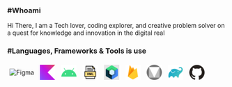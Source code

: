 ### #Whoami
Hi There,
I am a Tech lover, coding explorer, and creative problem solver on a quest for knowledge and innovation in the digital real

### #Languages, Frameworks & Tools is use
<p float="left">
  <img style="padding:5px;" align="center" alt="Figma" width="35px" src="https://avatars.githubusercontent.com/u/5155369?s=200&v=4"/>
<img style="padding:5px;" align="center" alt="Kotlin" width="35px" src="https://raw.githubusercontent.com/github/explore/4479d2a2c854198cb00160f8593519c14dc3b905/topics/kotlin/kotlin.png"/>
<img style="padding:5px;" align="center" alt="Android" width="35px" src="https://raw.githubusercontent.com/github/explore/8baf984947f4d9c32006bd03fa4c51ff91aadf8d/topics/android/android.png"/>
<img style="padding:5px;" align="center" alt="XML" width="35px" src="https://raw.githubusercontent.com/github/explore/05a6f4c574a32b6b2f04c2e589f6c82d9df46a5d/topics/xml/xml.png"/>
<img style="padding:5px;" align="center" alt="Jetpack Compose" width="35px" src="https://raw.githubusercontent.com/github/explore/ae48d1ca3274c0c3a90f872e605eaef069a16771/topics/jetpack-compose/jetpack-compose.png"/>
<img style="padding:5px;" align="center" alt="Firebase" width="35px" src="https://raw.githubusercontent.com/github/explore/80688e429a7d4ef2fca1e82350fe8e3517d3494d/topics/firebase/firebase.png"/>
<img style="padding:5px;" align="center" alt="Material Design" width="35px" src="https://raw.githubusercontent.com/github/explore/80688e429a7d4ef2fca1e82350fe8e3517d3494d/topics/material-design/material-design.png?size=48"/>
<img style="padding:5px;" align="center" alt="Gradle" width="35px" src="https://raw.githubusercontent.com/github/explore/59009b1589a883459c0ae19044e3e7e3ec0c4e0a/topics/gradle/gradle.png"/>
<img style="padding:5px;" align="center" alt="Github" width="35px" src="https://raw.githubusercontent.com/github/explore/89bdd9644f44d1b12180fd512b95574fe4c54617/topics/github-api/github-api.png"/>




  
<!-- and more such images with different URLs in src -->
</p>
<!---
jamalnay/jamalnay is a ✨ special ✨ repository because its `README.md` (this file) appears on your GitHub profile.
You can click the Preview link to take a look at your changes.
--->
